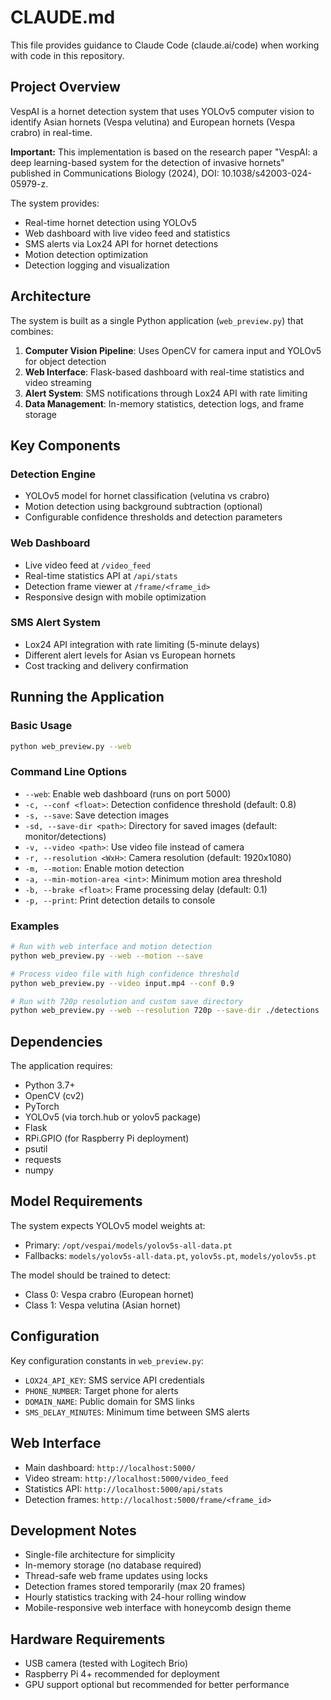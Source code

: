 # CLAUDE.md

This file provides guidance to Claude Code (claude.ai/code) when working with code in this repository.

## Project Overview

VespAI is a hornet detection system that uses YOLOv5 computer vision to identify Asian hornets (Vespa velutina) and European hornets (Vespa crabro) in real-time. 

**Important:** This implementation is based on the research paper "VespAI: a deep learning-based system for the detection of invasive hornets" published in Communications Biology (2024), DOI: 10.1038/s42003-024-05979-z.

The system provides:

- Real-time hornet detection using YOLOv5
- Web dashboard with live video feed and statistics
- SMS alerts via Lox24 API for hornet detections
- Motion detection optimization
- Detection logging and visualization

## Architecture

The system is built as a single Python application (`web_preview.py`) that combines:

1. **Computer Vision Pipeline**: Uses OpenCV for camera input and YOLOv5 for object detection
2. **Web Interface**: Flask-based dashboard with real-time statistics and video streaming
3. **Alert System**: SMS notifications through Lox24 API with rate limiting
4. **Data Management**: In-memory statistics, detection logs, and frame storage

## Key Components

### Detection Engine
- YOLOv5 model for hornet classification (velutina vs crabro)
- Motion detection using background subtraction (optional)
- Configurable confidence thresholds and detection parameters

### Web Dashboard
- Live video feed at `/video_feed`
- Real-time statistics API at `/api/stats`
- Detection frame viewer at `/frame/<frame_id>`
- Responsive design with mobile optimization

### SMS Alert System
- Lox24 API integration with rate limiting (5-minute delays)
- Different alert levels for Asian vs European hornets
- Cost tracking and delivery confirmation

## Running the Application

### Basic Usage
```bash
python web_preview.py --web
```

### Command Line Options
- `--web`: Enable web dashboard (runs on port 5000)
- `-c, --conf <float>`: Detection confidence threshold (default: 0.8)
- `-s, --save`: Save detection images
- `-sd, --save-dir <path>`: Directory for saved images (default: monitor/detections)
- `-v, --video <path>`: Use video file instead of camera
- `-r, --resolution <WxH>`: Camera resolution (default: 1920x1080)
- `-m, --motion`: Enable motion detection
- `-a, --min-motion-area <int>`: Minimum motion area threshold
- `-b, --brake <float>`: Frame processing delay (default: 0.1)
- `-p, --print`: Print detection details to console

### Examples
```bash
# Run with web interface and motion detection
python web_preview.py --web --motion --save

# Process video file with high confidence threshold
python web_preview.py --video input.mp4 --conf 0.9

# Run with 720p resolution and custom save directory
python web_preview.py --web --resolution 720p --save-dir ./detections
```

## Dependencies

The application requires:
- Python 3.7+
- OpenCV (cv2)
- PyTorch
- YOLOv5 (via torch.hub or yolov5 package)
- Flask
- RPi.GPIO (for Raspberry Pi deployment)
- psutil
- requests
- numpy

## Model Requirements

The system expects YOLOv5 model weights at:
- Primary: `/opt/vespai/models/yolov5s-all-data.pt`
- Fallbacks: `models/yolov5s-all-data.pt`, `yolov5s.pt`, `models/yolov5s.pt`

The model should be trained to detect:
- Class 0: Vespa crabro (European hornet)
- Class 1: Vespa velutina (Asian hornet)

## Configuration

Key configuration constants in `web_preview.py`:
- `LOX24_API_KEY`: SMS service API credentials
- `PHONE_NUMBER`: Target phone for alerts
- `DOMAIN_NAME`: Public domain for SMS links
- `SMS_DELAY_MINUTES`: Minimum time between SMS alerts

## Web Interface

- Main dashboard: `http://localhost:5000/`
- Video stream: `http://localhost:5000/video_feed`
- Statistics API: `http://localhost:5000/api/stats`
- Detection frames: `http://localhost:5000/frame/<frame_id>`

## Development Notes

- Single-file architecture for simplicity
- In-memory storage (no database required)
- Thread-safe web frame updates using locks
- Detection frames stored temporarily (max 20 frames)
- Hourly statistics tracking with 24-hour rolling window
- Mobile-responsive web interface with honeycomb design theme

## Hardware Requirements

- USB camera (tested with Logitech Brio)
- Raspberry Pi 4+ recommended for deployment
- GPU support optional but recommended for better performance